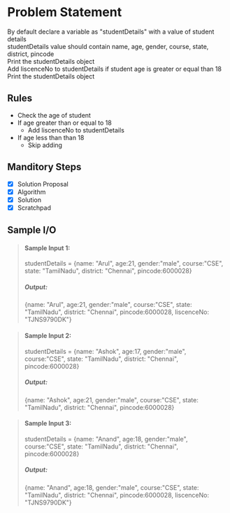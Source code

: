 # Problem Statement   

By default declare a variable as "studentDetails" with a value of student details            
studentDetails value should contain name, age, gender, course, state, district, pincode            
Print the studentDetails object            
Add liscenceNo to studentDetails if student age is greater or equal than 18           
Print the studentDetails object            

## Rules
* Check the age of student 
* If age greater than or equal to 18
    * Add liscenceNo to studentDetails
* If age less than than 18
    * Skip adding

## Manditory Steps

- [x] Solution Proposal
- [x] Algorithm
- [x] Solution
- [x] Scratchpad

## Sample I/O

> #### Sample Input 1:
> studentDetails = {name: "Arul", age:21, gender:"male", course:"CSE", state: "TamilNadu", district: "Chennai", pincode:6000028}
> 
> ##### Output:
> {name: "Arul", age:21, gender:"male", course:"CSE", state: "TamilNadu", district: "Chennai", pincode:6000028, liscenceNo: "TJNS9790DK"}
> 

> #### Sample Input 2:
> studentDetails = {name: "Ashok", age:17, gender:"male", course:"CSE", state: "TamilNadu", district: "Chennai", pincode:6000028}
> 
> ##### Output:
> {name: "Ashok", age:21, gender:"male", course:"CSE", state: "TamilNadu", district: "Chennai", pincode:6000028}
> 

> #### Sample Input 3:
> studentDetails = {name: "Anand", age:18, gender:"male", course:"CSE", state: "TamilNadu", district: "Chennai", pincode:6000028}
> 
> ##### Output:
> {name: "Anand", age:18, gender:"male", course:"CSE", state: "TamilNadu", district: "Chennai", pincode:6000028, liscenceNo: "TJNS9790DK"}
> 


